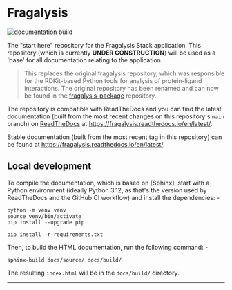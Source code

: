 # Fragalysis

![documentation build](https://github.com/xchem/fragalysis/workflows/documentation%20build/badge.svg)

The "start here" repository for the Fragalysis Stack application.
This repository (which is currently **UNDER CONSTRUCTION**) will be used
as a 'base' for all documentation relating to the application.

>   This replaces the original fragalysis repository, which was responsible for the
    RDKit-based Python tools for analysis of protein-ligand interactions.
    The original repository has been renamed and can now be found in the
    [fragalysis-package] repository.

The repository is compatible with ReadTheDocs and you can find the latest documentation
(built from the most recent changes on this repository's `main` branch) on [ReadTheDocs] at
https://fragalysis.readthedocs.io/en/latest/.

Stable documentation (built from the most recent tag in this repository) can be found at
https://fragalysis.readthedocs.io/en/latest/.

## Local development
To compile the documentation, which is based on [Sphinx],
start with a Python environment (ideally Python 3.12, as that's the version used by
ReadTheDocs and the GitHub CI workflow) and install the dependencies: -

    python -m venv venv
    source venv/bin/activate
    pip install --upgrade pip

    pip install -r requirements.txt

Then, to build the HTML documentation, run the following command: -

    sphinx-build docs/source/ docs/build/

The resulting `index.html` will be in the `docs/build/` directory.

---

[fragalysis-package]: https://github.com/xchem/fragalysis-package
[readthedocs]: https://app.readthedocs.org/dashboard/
[spinx]: https://www.sphinx-doc.org/en/master

